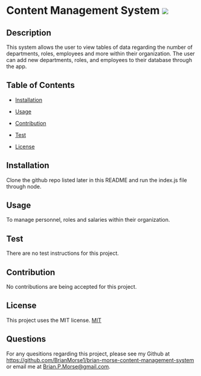 
# Content Management System ![](https://img.shields.io/badge/License:-MIT-lightgrey)
        
## Description
This system allows the user to view tables of data regarding the number of departments, roles, employees and more within their organization. The user can add new departments, roles, and employees to their database through the app.

## Table of Contents
* [Installation](#installation)

* [Usage](#usage)

* [Contribution](#contribution)

* [Test](#test)

* [License](#license)

    
## Installation
Clone the github repo listed later in this README and run the index.js file through node.

## Usage
To manage personnel, roles and salaries within their organization. 

## Test
There are no test instructions for this project.

## Contribution
No contributions are being accepted for this project. 

## License
This project uses the MIT license. 
[MIT](./LICENSE)

## Questions
For any quesitions regarding this project, please see my Github at https://github.com/BrianMorse1/brian-morse-content-management-system or email me at Brian.P.Morse@gmail.com. 
